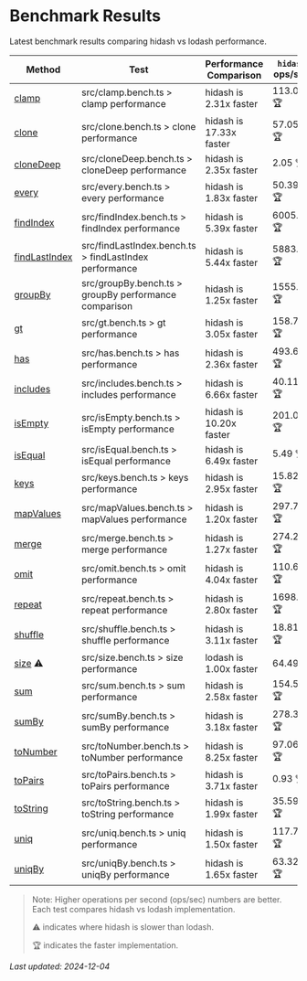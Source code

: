 # Benchmark Results

Latest benchmark results comparing hidash vs lodash performance.

| Method | Test | Performance Comparison | `hidash` ops/sec | `lodash@4.17.21` ops/sec |
|--------|------|----------------------|----------------|----------------|
| [clamp](https://github.com/NaverPayDev/hidash/blob/9e022b8de60e55cce36e17444967ddd3e48f2ffb/src/clamp.ts) | src/clamp.bench.ts > clamp performance | hidash is 2.31x faster | 113.09 🏆 | 48.97 |
| [clone](https://github.com/NaverPayDev/hidash/blob/9e022b8de60e55cce36e17444967ddd3e48f2ffb/src/clone.ts) | src/clone.bench.ts > clone performance | hidash is 17.33x faster | 57.05 🏆 | 3.29 |
| [cloneDeep](https://github.com/NaverPayDev/hidash/blob/9e022b8de60e55cce36e17444967ddd3e48f2ffb/src/cloneDeep.ts) | src/cloneDeep.bench.ts > cloneDeep performance | hidash is 2.35x faster | 2.05 🏆 | 0.87 |
| [every](https://github.com/NaverPayDev/hidash/blob/9e022b8de60e55cce36e17444967ddd3e48f2ffb/src/every.ts) | src/every.bench.ts > every performance | hidash is 1.83x faster | 50.39 🏆 | 27.55 |
| [findIndex](https://github.com/NaverPayDev/hidash/blob/9e022b8de60e55cce36e17444967ddd3e48f2ffb/src/findIndex.ts) | src/findIndex.bench.ts > findIndex performance | hidash is 5.39x faster | 6005.44 🏆 | 1114.43 |
| [findLastIndex](https://github.com/NaverPayDev/hidash/blob/9e022b8de60e55cce36e17444967ddd3e48f2ffb/src/findLastIndex.ts) | src/findLastIndex.bench.ts > findLastIndex performance | hidash is 5.44x faster | 5883.25 🏆 | 1081.28 |
| [groupBy](https://github.com/NaverPayDev/hidash/blob/9e022b8de60e55cce36e17444967ddd3e48f2ffb/src/groupBy.ts) | src/groupBy.bench.ts > groupBy performance comparison | hidash is 1.25x faster | 1555.50 🏆 | 1248.78 |
| [gt](https://github.com/NaverPayDev/hidash/blob/9e022b8de60e55cce36e17444967ddd3e48f2ffb/src/gt.ts) | src/gt.bench.ts > gt performance | hidash is 3.05x faster | 158.78 🏆 | 52.02 |
| [has](https://github.com/NaverPayDev/hidash/blob/9e022b8de60e55cce36e17444967ddd3e48f2ffb/src/has.ts) | src/has.bench.ts > has performance | hidash is 2.36x faster | 493.64 🏆 | 209.04 |
| [includes](https://github.com/NaverPayDev/hidash/blob/9e022b8de60e55cce36e17444967ddd3e48f2ffb/src/includes.ts) | src/includes.bench.ts > includes performance | hidash is 6.66x faster | 40.11 🏆 | 6.02 |
| [isEmpty](https://github.com/NaverPayDev/hidash/blob/9e022b8de60e55cce36e17444967ddd3e48f2ffb/src/isEmpty.ts) | src/isEmpty.bench.ts > isEmpty performance | hidash is 10.20x faster | 201.06 🏆 | 19.70 |
| [isEqual](https://github.com/NaverPayDev/hidash/blob/9e022b8de60e55cce36e17444967ddd3e48f2ffb/src/isEqual.ts) | src/isEqual.bench.ts > isEqual performance | hidash is 6.49x faster | 5.49 🏆 | 0.85 |
| [keys](https://github.com/NaverPayDev/hidash/blob/9e022b8de60e55cce36e17444967ddd3e48f2ffb/src/keys.ts) | src/keys.bench.ts > keys performance | hidash is 2.95x faster | 15.82 🏆 | 5.36 |
| [mapValues](https://github.com/NaverPayDev/hidash/blob/9e022b8de60e55cce36e17444967ddd3e48f2ffb/src/mapValues.ts) | src/mapValues.bench.ts > mapValues performance | hidash is 1.20x faster | 297.79 🏆 | 247.85 |
| [merge](https://github.com/NaverPayDev/hidash/blob/9e022b8de60e55cce36e17444967ddd3e48f2ffb/src/merge.ts) | src/merge.bench.ts > merge performance | hidash is 1.27x faster | 274.24 🏆 | 215.21 |
| [omit](https://github.com/NaverPayDev/hidash/blob/9e022b8de60e55cce36e17444967ddd3e48f2ffb/src/omit.ts) | src/omit.bench.ts > omit performance | hidash is 4.04x faster | 110.67 🏆 | 27.38 |
| [repeat](https://github.com/NaverPayDev/hidash/blob/9e022b8de60e55cce36e17444967ddd3e48f2ffb/src/repeat.ts) | src/repeat.bench.ts > repeat performance | hidash is 2.80x faster | 1698.92 🏆 | 607.13 |
| [shuffle](https://github.com/NaverPayDev/hidash/blob/9e022b8de60e55cce36e17444967ddd3e48f2ffb/src/shuffle.ts) | src/shuffle.bench.ts > shuffle performance | hidash is 3.11x faster | 18.81 🏆 | 6.05 |
| [size](https://github.com/NaverPayDev/hidash/blob/9e022b8de60e55cce36e17444967ddd3e48f2ffb/src/size.ts) ⚠️ | src/size.bench.ts > size performance | lodash is 1.00x faster | 64.49 | 64.76 🏆 |
| [sum](https://github.com/NaverPayDev/hidash/blob/9e022b8de60e55cce36e17444967ddd3e48f2ffb/src/sum.ts) | src/sum.bench.ts > sum performance | hidash is 2.58x faster | 154.58 🏆 | 59.96 |
| [sumBy](https://github.com/NaverPayDev/hidash/blob/9e022b8de60e55cce36e17444967ddd3e48f2ffb/src/sumBy.ts) | src/sumBy.bench.ts > sumBy performance | hidash is 3.18x faster | 278.32 🏆 | 87.50 |
| [toNumber](https://github.com/NaverPayDev/hidash/blob/9e022b8de60e55cce36e17444967ddd3e48f2ffb/src/toNumber.ts) | src/toNumber.bench.ts > toNumber performance | hidash is 8.25x faster | 97.06 🏆 | 11.76 |
| [toPairs](https://github.com/NaverPayDev/hidash/blob/9e022b8de60e55cce36e17444967ddd3e48f2ffb/src/toPairs.ts) | src/toPairs.bench.ts > toPairs performance | hidash is 3.71x faster | 0.93 🏆 | 0.25 |
| [toString](https://github.com/NaverPayDev/hidash/blob/9e022b8de60e55cce36e17444967ddd3e48f2ffb/src/toString.ts) | src/toString.bench.ts > toString performance | hidash is 1.99x faster | 35.59 🏆 | 17.84 |
| [uniq](https://github.com/NaverPayDev/hidash/blob/9e022b8de60e55cce36e17444967ddd3e48f2ffb/src/uniq.ts) | src/uniq.bench.ts > uniq performance | hidash is 1.50x faster | 117.73 🏆 | 78.36 |
| [uniqBy](https://github.com/NaverPayDev/hidash/blob/9e022b8de60e55cce36e17444967ddd3e48f2ffb/src/uniqBy.ts) | src/uniqBy.bench.ts > uniqBy performance | hidash is 1.65x faster | 63.32 🏆 | 38.33 |

> Note: Higher operations per second (ops/sec) numbers are better. Each test compares hidash vs lodash implementation.
>
> ⚠️ indicates where hidash is slower than lodash.
>
> 🏆 indicates the faster implementation.

_Last updated: 2024-12-04_

